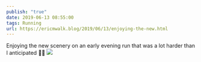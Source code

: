 ```yaml
---
publish: "true"
date: 2019-06-13 08:55:00
tags: Running
url: https://ericmwalk.blog/2019/06/13/enjoying-the-new.html
---
```


Enjoying the new scenery on an early evening run that was a lot harder than I anticipated 🏃‍♂️
![](https://ericmwalk.blog/uploads/2022/3759a28388.jpg)